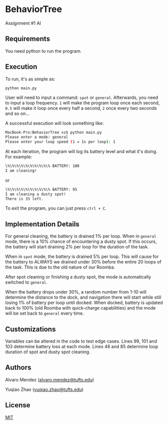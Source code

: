 # BehaviorTree
Assignment #1 AI

## Requirements
You need python to run the program. 

## Execution

To run, it's as simple as:
```bash
python main.py
```

User will need to input a command: `spot` or `general`. Afterwards, you need to input a loop frequency. `1` will make the program loop once each second, `0.5` will make it loop once every half a second, `2` once every two seconds and so on...

A successful execution will look something like:

```bash
MacBook-Pro:BehaviorTree vz$ python main.py 
Please enter a mode: general
Please enter your loop speed (1 = 1s per loop): 1
```

At each iteration, the program will log its battery level and what it's doing. For example:

```bash
\%\%\%\%\%\%\%\%\%\% BATTERY: 100
I am cleaning!
```

or

```bash
\%\%\%\%\%\%\%\%\%\% BATTERY: 95
I am cleaning a dusty spot!
There is 33 left.
```

To exit the program, you can just press `ctrl + C`.

## Implementation Details

For general cleaning, the battery is drained 1% per loop. When in `general` mode, there is a 10% chance of encountering a dusty spot. If this occurs, the battery will start draining 2% per loop for the duration of the task.

When in `spot` mode, the battery is drained 5% per loop. This will cause for the battery to ALWAYS we drained under 30% before the entire 20 loops of the task. This is due to the old nature of our Roomba.

After spot cleaning or finishing a dusty spot, the mode is automatically switched to `general`.

When the battery drops under 30%, a random number from 1-10 will determine the distance to the dock, and navigation there will start while still losing 1% of battery per loop until docked. When docked, battery is updated back to 100% (old Roomba with quick-charge capabilities) and the mode will be set back to `general` every time.

## Customizations

Variables can be altered in the code to test edge cases. Lines 99, 101 and 103 determine battery loss at each mode. Lines 48 and 85 determine loop duration of spot and dusty spot cleaning.

## Authors

Alvaro Mendez ([alvaro.mendez@tufts.edu](mailto:alvaro.mendez@tufts.edu))

Yuqiao Zhao ([yuqiao.zhao@tufts.edu](mailto:yuqiao.zhao@tufts.edu))

## License
[MIT](https://choosealicense.com/licenses/mit/)